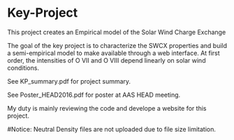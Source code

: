 # Key-Project
This project creates an Empirical model of the Solar Wind Charge Exchange

The goal of the key project is to characterize the SWCX properties and build a
semi-empirical model to make available through a web interface. At first order,
the intensities of O VII and O VIII depend linearly on solar wind conditions.

See KP_summary.pdf for project summary.

See Poster_HEAD2016.pdf for poster at AAS HEAD meeting.

My duty is mainly reviewing the code and develope a website for this project.

#Notice: Neutral Density files are not uploaded due to file size limitation.
